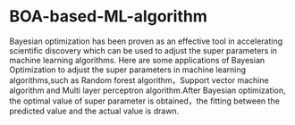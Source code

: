 # BOA-based-ML-algorithm
Bayesian optimization has been proven as an effective tool in accelerating scientific discovery which can be used to adjust the super parameters in machine learning algorithms. Here  are some applications of Bayesian Optimization to adjust the super parameters in machine learning algorithms,such as Random forest algorithm，Support vector machine algorithm and Multi layer perceptron algorithm.After Bayesian optimization, the optimal value of super parameter is obtained，the fitting between the predicted value and the actual value is drawn.
